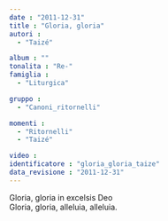 ```yaml
---
date : "2011-12-31"
title : "Gloria, gloria"
autori : 
  - "Taizé"

album : ""
tonalita : "Re-"
famiglia : 
  - "Liturgica"

gruppo : 
  - "Canoni_ritornelli"

momenti : 
  - "Ritornelli"
  - "Taizé"

video : 
identificatore : "gloria_gloria_taize"
data_revisione : "2011-12-31"
---
```

  
  
Gloria, gloria  in excelsis Deo  
Gloria, gloria, alleluia, alleluia.   
  
  
  
